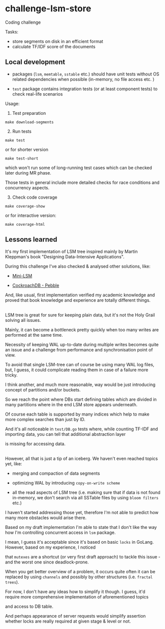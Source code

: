 # challenge-lsm-store

Coding challenge 

Tasks:
* store segments on disk in an efficient format
* calculate TF/IDF score of the documents


## Local development 

* packages (`lsm`, `memtable`, `sstable` etc.) should have unit tests without OS related dependencies when possible (in-memory, no file access etc. )

* `test` package contains integration tests (or at least component tests) to check real-life scenarios 

Usage:

1) Test preparation

```shell
make download-segments
````

2) Run tests

```shell
make test
```

or for shorter version

```shell
make test-short
```

which won't run some of long-running test cases which can be checked later during MR phase.

Those tests in general include more detailed checks for race conditions and concurrency aspects. 

3) Check code coverage

```shell
make coverage-show
```

or for interactive version: 

```shell
make coverage-html
```

## Lessons learned

It's my first implementation of LSM tree inspired mainly by Martin Kleppman's book "Designing Data-Intensive Applications".

During this challenge I've also checked & analysed other solutions, like:

* [Mini-LSM](https://skyzh.github.io/mini-lsm/)

* [CockroachDB - Pebble](https://github.com/cockroachdb/pebble)
 
And, like usual, first implementation verified my academic knowledge and proved that book knowledge and experience are totally different things. 

<br/> LSM tree is great for sure for keeping plain data, but it's not the Holy Grail solving all issues.  

Mainly, it can become a bottleneck pretty quickly when too many writes are performed at the same time.

Necessity of keeping WAL up-to-date during multiple writes becomes quite an issue and a challenge from performance and synchronisation point of view. 

To avoid that single LSM-tree can of course be using many WAL log files, but, I guess, it could complicate reading them in case of a failure more tricky.

I think another, and much more reasonable, way would be just introducing concept of partitions and/or buckets.

So we reach the point where DBs start defining tables which are divided in many partitions where in the end LSM store appears underneath.

Of course each table is supported by many indices which help to make more complex searches than just by ID.

And it's all noticeable in `test/DB.go` tests where, while counting TF-IDF and importing data, you can tell that additional abstraction layer

is missing for accessing data.

<br/> However, all that is just a tip of an iceberg. We haven't even reached topics yet, like:

* merging and compaction of data segments

* optimizing WAL by introducing `copy-on-write scheme` 

* all the read aspects of LSM tree (i.e. making sure that if data is not found in-memory, we don't search via all SSTable files by using `bloom filters` etc.)   

I haven't started addressing those yet, therefore I'm not able to predict how many more obstacles would arise there.

Based on my draft implementation I'm able to state that I don't like the way how I'm controlling concurrent access in `lsm` package.

I mean, I guess it's acceptable since it's based on basic `locks` in GoLang. However, based on my experience, I noticed

that `mutexes` are a shortcut (or very first draft approach) to tackle this issue - and the worst one since deadlock-prone. 

When you get better overview of a problem, it occurs quite often it can be replaced by using `channels` and possibly by other structures (i.e. `fractal trees`).

For now, I don't have any ideas how to simplify it though. I guess, it'd require more comprehensive implementation of aforementioned topics

and access to DB table. 

And perhaps appearance of server requests would simplify assertion whether locks are really required at given stage & level or not.

